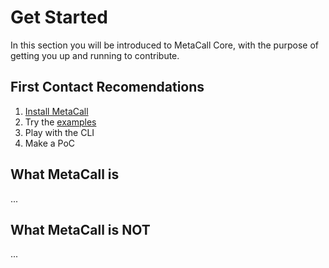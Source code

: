 # Get Started

In this section you will be introduced to MetaCall Core, with the purpose of getting you up and running to contribute.

## First Contact Recomendations

1) [Install MetaCall](http://github.com/metacall/install)
2) Try the [examples](http://github.com/metacall/examples)
3) Play with the CLI
4) Make a PoC 

## What MetaCall is

...

## What MetaCall is NOT

...
